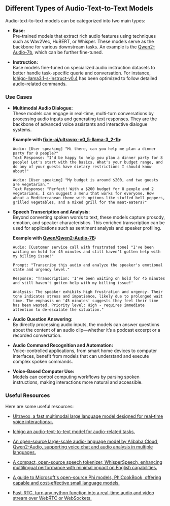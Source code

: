 ## Different Types of Audio-Text-to-Text Models

Audio-text-to-text models can be categorized into two main types:

- **Base:**  
  Pre-trained models that extract rich audio features using techniques such as Wav2Vec, HuBERT, or Whisper. These models serve as the backbone for various downstream tasks. An example is the [Qwen2-Audio-7b](https://huggingface.co/Qwen/Qwen2-Audio-7B), which can be further fine-tuned.

- **Instruction:**  
  Base models fine-tuned on specialized audio instruction datasets to better handle task-specific querie and conversation. For instance, [Ichigo-llama3.1-s-instruct-v0.4](https://huggingface.co/homebrewltd/Ichigo-llama3.1-s-instruct-v0.4) has been optimized to follow detailed audio-related commands.

### Use Cases

- **Multimodal Audio Dialogue:**  
  These models can engage in real-time, multi-turn conversations by processing audio inputs and generating text responses. They are the backbone of advanced voice assistants and interactive dialogue systems.

  **Example with [fixie-ai/ultravox-v0_5-llama-3_2-1b](https://huggingface.co/fixie-ai/ultravox-v0_5-llama-3_2-1b):**
  ```
  Audio: [User speaking] "Hi there, can you help me plan a dinner party for 8 people?"
  Text Response: "I'd be happy to help you plan a dinner party for 8 people! Let's start with the basics. What's your budget range, and do any of your guests have dietary restrictions I should know about?"
  
  Audio: [User speaking] "My budget is around $200, and two guests are vegetarian."
  Text Response: "Perfect! With a $200 budget for 8 people and 2 vegetarians, I can suggest a menu that works for everyone. How about a Mediterranean theme with options like stuffed bell peppers, grilled vegetables, and a mixed grill for the meat-eaters?"
  ```

- **Speech Transcription and Analysis:**  
  Beyond converting spoken words to text, these models capture prosody, emotion, and speaker characteristics. This enriched transcription can be used for applications such as sentiment analysis and speaker profiling.

  **Example with [Qwen/Qwen2-Audio-7B](https://huggingface.co/Qwen/Qwen2-Audio-7B):**
  ```
  Audio: [Customer service call with frustrated tone] "I've been waiting on hold for 45 minutes and still haven't gotten help with my billing issue!"
  
  Prompt: "Transcribe this audio and analyze the speaker's emotional state and urgency level."
  
  Response: "Transcription: 'I've been waiting on hold for 45 minutes and still haven't gotten help with my billing issue!'
  
  Analysis: The speaker exhibits high frustration and urgency. Their tone indicates stress and impatience, likely due to prolonged wait time. The emphasis on '45 minutes' suggests they feel their time has been wasted. Priority level: High - requires immediate attention to de-escalate the situation."
  ```

- **Audio Question Answering:**  
  By directly processing audio inputs, the models can answer questions about the content of an audio clip—whether it’s a podcast excerpt or a recorded conversation.

- **Audio Command Recognition and Automation:**  
  Voice-controlled applications, from smart home devices to computer interfaces, benefit from models that can understand and execute complex spoken commands.

- **Voice-Based Computer Use:**  
  Models can control computing workflows by parsing spoken instructions, making interactions more natural and accessible.


### Useful Resources

Here are some useful resources:

- [Ultravox, a fast multimodal large language model designed for real-time voice interactions-.](https://github.com/fixie-ai/ultravox)

- [Ichigo an audio-text-to-text model for audio-related tasks.](https://github.com/menloresearch/ichigo)

- [An open-source large-scale audio-language model by Alibaba Cloud, Qwen2-Audio, supporting voice chat and audio analysis in multiple languages.](https://github.com/QwenLM/Qwen2-Audio)

- [A compact, open-source speech tokenizer, WhisperSpeech, enhancing multilingual performance with minimal impact on English capabilities.](https://github.com/janhq/WhisperSpeech)

- [A guide to Microsoft's open-source Phi models, PhiCookBook, offering capable and cost-effective small language models.](https://github.com/microsoft/PhiCookBook) 

- [Fast-RTC, turn any python function into a real-time audio and video stream over WebRTC or WebSockets.](https://huggingface.co/fastrtc)